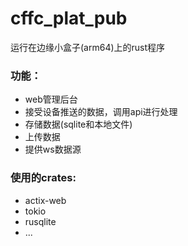 # cffc_plat_pub
运行在边缘小盒子(arm64)上的rust程序 

### 功能：
+ web管理后台
+ 接受设备推送的数据，调用api进行处理
+ 存储数据(sqlite和本地文件)
+ 上传数据
+ 提供ws数据源

### 使用的crates:
+ actix-web
+ tokio
+ rusqlite
+ ...

